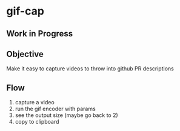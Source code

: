 # gif-cap

## Work in Progress

## Objective

Make it easy to capture videos to throw into github PR descriptions

## Flow

1. capture a video
2. run the gif encoder with params
3. see the output size (maybe go back to 2)
4. copy to clipboard
